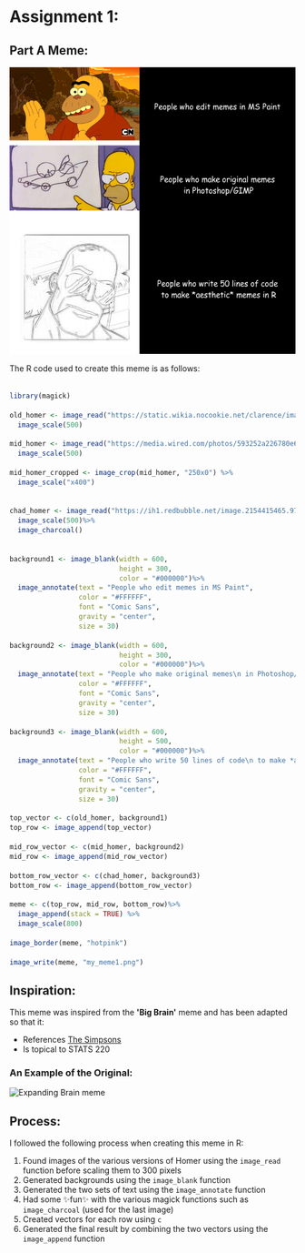 # Assignment 1:

## Part A Meme:

![meme](https://github.com/antariksh2001/stats220/blob/main/my_meme1.png)

The R code used to create this meme is as follows:

```r

library(magick)

old_homer <- image_read("https://static.wikia.nocookie.net/clarence/images/b/b8/Screenshot_%285360%29.png/revision/latest/scale-to-width-down/1920?cb=20161117010123")%>%
  image_scale(500)

mid_homer <- image_read("https://media.wired.com/photos/593252a226780e6c04d2af1a/master/pass/the-homer-ft.jpg")%>%
  image_scale(500)

mid_homer_cropped <- image_crop(mid_homer, "250x0") %>%
  image_scale("x400")


chad_homer <- image_read("https://ih1.redbubble.net/image.2154415465.9777/mp,504x498,matte,f8f8f8,t-pad,600x600,f8f8f8.jpg")%>%
  image_scale(500)%>%
  image_charcoal()


background1 <- image_blank(width = 600, 
                           height = 300, 
                           color = "#000000")%>%
  image_annotate(text = "People who edit memes in MS Paint", 
                 color = "#FFFFFF", 
                 font = "Comic Sans",
                 gravity = "center",
                 size = 30)

background2 <- image_blank(width = 600, 
                           height = 300, 
                           color = "#000000")%>%
  image_annotate(text = "People who make original memes\n in Photoshop/GIMP", 
                 color = "#FFFFFF", 
                 font = "Comic Sans",
                 gravity = "center",
                 size = 30)

background3 <- image_blank(width = 600, 
                           height = 500, 
                           color = "#000000")%>%
  image_annotate(text = "People who write 50 lines of code\n to make *aesthetic* memes in R", 
                 color = "#FFFFFF", 
                 font = "Comic Sans",
                 gravity = "center",
                 size = 30)

top_vector <- c(old_homer, background1)
top_row <- image_append(top_vector)

mid_row_vector <- c(mid_homer, background2)
mid_row <- image_append(mid_row_vector)

bottom_row_vector <- c(chad_homer, background3)
bottom_row <- image_append(bottom_row_vector)

meme <- c(top_row, mid_row, bottom_row)%>%
  image_append(stack = TRUE) %>%
  image_scale(800)

image_border(meme, "hotpink")

image_write(meme, "my_meme1.png")


```

## Inspiration: 

This meme was inspired from the **'Big Brain'** meme and has been adapted so that it:
* References [The Simpsons](https://www.imdb.com/title/tt0096697/) 
* Is topical to STATS 220 

### An Example of the Original:
![Expanding Brain meme](https://i.imgflip.com/2t80lj.jpg) 

## Process: 

I followed the following process when creating this meme in R: 

1. Found images of the various versions of Homer using the `image_read` function before scaling them to 300 pixels 
2. Generated backgrounds using the `image_blank` function 
3. Generated the two sets of text using the `image_annotate` function
4. Had some ✨fun✨ with the various magick functions such as `image_charcoal` (used for the last image) 
5. Created vectors for each row using `c`
6. Generated the final result by combining the two vectors using the `image_append` function 



